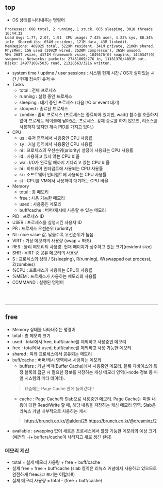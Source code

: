 ## top
* OS 상태를 나타내주는 명령어

```
Processes: 608 total, 2 running, 1 stuck, 605 sleeping, 3018 threads                                                        16:44:32
Load Avg: 1.77, 2.07, 1.91  CPU usage: 7.42% user, 4.22% sys, 88.34% idle  SharedLibs: 654M resident, 121M data, 43M linkedit.
MemRegions: 489825 total, 5229M resident, 341M private, 2106M shared. PhysMem: 15G used (2092M wired, 2520M compressor), 365M unused.
VM: 268T vsize, 4171M framework vsize, 1049476(0) swapins, 1440347(0) swapouts. Networks: packets: 27451869/27G in, 11181970/4891M out.
Disks: 24977108/503G read, 21328563/321G written.
```
* system time / uptime / user sessions : 시스템 현재 시간 / OS가 살아있는 시간 / 현재 접속힌 유저 수 
* Tasks
    * total : 전체 프로세스
    * running : 실행 중인 프로세스
    * sleeping : 대기 중인 프로세스 (다음 I/O or event 대기)
    * stooped : 종료된 프로세스
    * zombie : 좀비 프로세스 (프로세스는 종료되어 있지만, wait() 함수를 호출하지 않아 프로세트 테이블에 남아있는 프로세스. 강제 종료를 하지 않으면, 리소스를 사용하지 않지만 계속 PID를 가지고 있다.)
* CPU
    * us : 유저 영역에서 사용중인 CPU 사용률
    * sy : 커널 영역에서 사용중인 CPU 사용률
    * ni : 프로세스의 우선순위(priority) 설정에 사용되는 CPU 사용률
    * id : 사용하고 있지 않는 CPU 비율
    * wa : I/O가 완료될 때까지 기다리고 있는 CPU 비율
    * hi : 하드웨어 인터럽트에 사용되는 CPU 사용률
    * si : 소프트웨어 인터럽트에 사용되는 CPU 사용률
    * st : CPU를 VM에서 사용하여 대기하는 CPU 비율
* Memory
    * total : 총 메모리
    * free : 사용 가능한 메모리
    * used : 사용중인 메모리
    * buff/cache : 버퍼/캐시에 사용할 수 있는 메모리
* PID : 프로세스 ID
* USER : 프로세스를 실행시킨 사용자 ID
* PR : 프로세스 우선순위 (priority)
* NI : nice value 값. 낮을수록 우선순위가 높음.
* VIRT : 가상 메모리의 사용량 (swap + RES)
* RES : 물리 메모리의 사용량. 현재 페이지가 상주하고 있는 크기(resident size)
* SHR : VIRT 중 공유 메모리의 사용량
* S : 프로세스의 상태 / S(sleeping), R(running), W(swapped out process), Z(zombies)
* %CPU : 프로세스가 사용하는 CPU의 사용률
* %MEM : 프로세스가 사용하는 메모리의 사용률
* COMMAND : 실행된 명령어 
</br>
</br>



---
## free
* Memory 상태를 나타내주는 명령어
* total : 총 메모리 크기
* used : total에서 free, buff/cache를 제외하고 사용중인 메모리
* free : total에서 used, buff/cahce를 제외하고 사용 가능한 메모리
* shared : 여러 프로세스에서 공유되는 메모리
* buff/cache : 버퍼/캐시 영역에서 사용하는 메모리
    * buffers : 커널 버퍼(Buffer Cache)에서 사용중인 메모리. 블록 디바이스의 특정 블록의 접근 시 필요한 정보를 저장하는 캐싱 메모리 영역(i-node 정보 등 파일 시스템의 메타 데이터).
    > 요즘에는 Page Cache 안에 들어갔다!!
    * cache : Page Cache와 Slab으로 사용중인 메모리. Page Cache는 파일 내용에 대한 Read/Write 할 때, 해당 내용을 저장하는 캐싱 메모리 영역. Slab은 리눅스 커널 내부적으로 사용하는 캐시
    > https://brunch.co.kr/@alden/25
    > https://brunch.co.kr/@dreaminz/2
* available : swapping 없이 새로운 프로세스에서 할당 가능한 메모리의 예상 크기. (예전의 -/+ buffers/cache이 사라지고 새로 생긴 컬럼)

### 메모리 계산
* total = 실제 메모리 사용량 + free + buff/cache
* 실제 free = free + buff/cache (slab 영역은 리눅스 커널에서 사용하고 있으므로 완전하게 free라고 보기는 어렵다!!)
* 실제 메모리 사용량 = total - (free + buff/cache)
